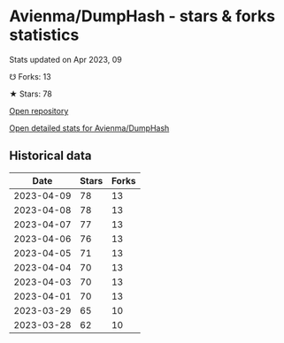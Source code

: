 # Avienma/DumpHash - stars & forks statistics

Stats updated on Apr 2023, 09

☋ Forks: 13

★ Stars: 78

[Open repository](https://github.com/Avienma/DumpHash)

[Open detailed stats for Avienma/DumpHash](https://reviewgithub.com/rep/Avienma/DumpHash)

## Historical data
| Date | Stars | Forks |
|------|-------|-------|
| 2023-04-09 | 78 | 13 | 
| 2023-04-08 | 78 | 13 | 
| 2023-04-07 | 77 | 13 | 
| 2023-04-06 | 76 | 13 | 
| 2023-04-05 | 71 | 13 | 
| 2023-04-04 | 70 | 13 | 
| 2023-04-03 | 70 | 13 | 
| 2023-04-01 | 70 | 13 | 
| 2023-03-29 | 65 | 10 | 
| 2023-03-28 | 62 | 10 | 

